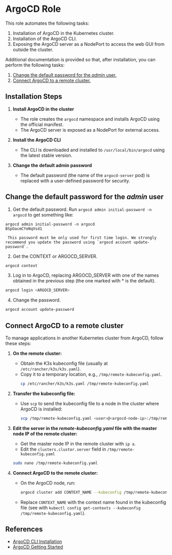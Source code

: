 # ArgoCD Role

This role automates the following tasks:
1. Installation of ArgoCD in the Kubernetes cluster.
2. Installation of the ArgoCD CLI.
3. Exposing the ArgoCD server as a NodePort to access the web GUI from outside the cluster.

Additional documentation is provided so that, after installation, you can perform the following tasks:
1. [Change the default password for the _admin_ user.](#change-the-default-password-for-the-admin-user)
2. [Connect ArgoCD to a remote cluster.](#connect-argocd-to-a-remote-cluster)

## Installation Steps

1. **Install ArgoCD in the cluster**
   - The role creates the `argocd` namespace and installs ArgoCD using the official manifest.
   - The ArgoCD server is exposed as a NodePort for external access.

2. **Install the ArgoCD CLI**
   - The CLI is downloaded and installed to `/usr/local/bin/argocd` using the latest stable version.

3. **Change the default admin password**
   - The default password (the name of the `argocd-server` pod) is replaced with a user-defined password for security.

## Change the default password for the _admin_ user
1. Get the default password. Run `argocd admin initial-password -n argocd` to get something like:
```
argocd admin initial-password -n argocd
BSpOacmCYeNqVsd1

 This password must be only used for first time login. We strongly recommend you update the password using `argocd account update-password`.
```
2. Get the CONTEXT or ARGOCD_SERVER.
```sh
argocd context
```

3. Log in to ArgoCD, replacing ARGOCD_SERVER with one of the names obtained in the previous step (the one marked with * is the default).
```sh
argocd login <ARGOCD_SERVER>
```
4. Change the password.
```sh
argocd account update-password
```
## Connect ArgoCD to a remote cluster

To manage applications in another Kubernetes cluster from ArgoCD, follow these steps:

1. **On the remote cluster:**
   - Obtain the K3s kubeconfig file (usually at `/etc/rancher/k3s/k3s.yaml`).
   - Copy it to a temporary location, e.g., `/tmp/remote-kubeconfig.yaml`.
     ```sh
     cp /etc/rancher/k3s/k3s.yaml /tmp/remote-kubeconfig.yaml
     ```

2. **Transfer the kubeconfig file:**
   - Use `scp` to send the kubeconfig file to a node in the cluster where ArgoCD is installed:
     ```sh
     scp /tmp/remote-kubeconfig.yaml <user>@<argocd-node-ip>:/tmp/remote-kubeconfig.yaml
     ```
3. **Edit the server in the _remote-kubeconfig.yaml_ file with the master node IP of the remote cluster:**

    - Get the master node IP in the remote cluster with `ip a`.
    - Edit the `clusters.cluster.server` field in `/tmp/remote-kubeconfig.yaml`
    ```sh
    sudo nano /tmp/remote-kubeconfig.yaml
    ```

4. **Connect ArgoCD to the remote cluster:**

   - On the ArgoCD node, run:
     ```sh
     argocd cluster add CONTEXT_NAME --kubeconfig /tmp/remote-kubeconfig.yaml
     ```
   - Replace `CONTEXT_NAME` with the context name found in the kubeconfig file (see with `kubectl config get-contexts --kubeconfig /tmp/remote-kubeconfig.yaml`).

## References
- [ArgoCD CLI Installation](https://argo-cd.readthedocs.io/en/stable/cli_installation/)
- [ArgoCD Getting Started](https://argo-cd.readthedocs.io/en/stable/getting_started/)
